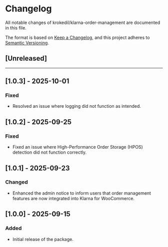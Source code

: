 # Changelog

All notable changes of krokedil/klarna-order-management are documented in this file.

The format is based on [Keep a Changelog](https://keepachangelog.com/en/1.0.0/),
and this project adheres to [Semantic Versioning](https://semver.org/spec/v2.0.0.html).

## [Unreleased]

------------------
## [1.0.3] - 2025-10-01

### Fixed

* Resolved an issue where logging did not function as intended.

## [1.0.2] - 2025-09-25

### Fixed

* Fixed an issue where High-Performance Order Storage (HPOS) detection did not function correctly.

## [1.0.1] - 2025-09-23

### Changed

* Enhanced the admin notice to inform users that order management features are now integrated into Klarna for WooCommerce.

## [1.0.0] - 2025-09-15

### Added

* Initial release of the package.
